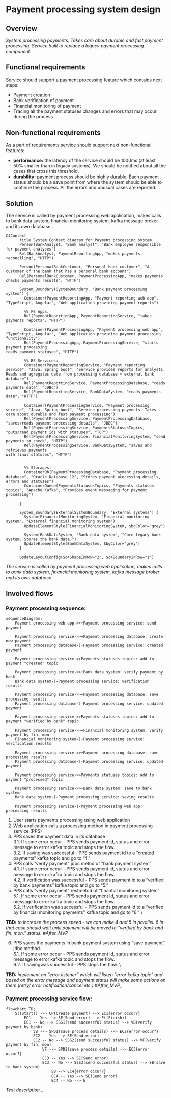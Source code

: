 # Payment processing system design

## Overview
_System processing payments. 
Takes care about durable and fast payment processing. 
Service built to replace a legacy payment processing component._

## Functional requirements
Service should support a payment processing feature which contains next steps:
- Payment creation
- Bank verification of payment
- Financial monitoring of payment
- Tracing all the payment statuses changes and errors that may occur during the process

## Non-functional requirements
As a part of requirements service should support next non-functional features:
- **performance:** the latency of the service should be 1000ms (at least 50% smaller than in legacy systems). We should be notified about all the cases that cross this threshold.
- **durability:** payment process should be highly durable. Each payment status should be a save point from where the system should be able to continue the process. All the errors and unusual cases are reported.


## Solution

The service is called by payment processing web application, 
makes calls to bank data system, financial monitoring system, 
kafka message broker and its own database...
```mermaid
C4Context
      title System Context diagram for Payment processing system
      Person(BankAnalyst, "Bank analyst", "Bank employee responsible for payment analyses")
      Rel(BankAnalyst, PaymentReportingApp, "makes payments reconciling", "HTTP")
    
      Person(PersonalBankCustomer, "Personal bank customer", "A customer of the bank that has a personal bank account")
      Rel(PersonalBankCustomer, PaymentProcessingApp, "makes payments checks payments results", "HTTP")
    
      System_Boundary(SystemBoundary, "Bank payment processing system") {
        Container(PaymentReportingApp, "Payment reporting web app", "TypeScript, Angular", "Web application providing payment reports")
        
        %% FE Apps:
        Rel(PaymentReportingApp, PaymentReportingService, "takes payments reports", "HTTP")
          
        Container(PaymentProcessingApp, "Payment processing web app", "TypeScript, Angular", "Web application providing payment processing functionality")
        Rel(PaymentProcessingApp, PaymentProcessingService, "starts payment processing
reads payment statuses", "HTTP")

        %% BE Services:
        Container(PaymentReportingService, "Payment reporting service", "Java, Spring boot", "Service provides reports for analysts.
Reads and agregates data from processing database + external bank database")
        Rel(PaymentReportingService, PaymentProcessingDatabase, "reads payments data", "JDBC")
        Rel(PaymentReportingService, BankDataSystem, "reads payments data", "HTTP")  
              
        Container(PaymentProcessingService, "Payment processing service", "Java, Spring boot", "Service processing payments. Takes care about durable and fast payment processing")
        Rel(PaymentProcessingService, PaymentProcessingDatabase, "saves/reads payment processing details", "JDBC")
        Rel(PaymentProcessingService, PaymentsStatusesTopics, "puts/read payment ids with statuses", "TCP")
        Rel(PaymentProcessingService, FinancialMonitoringSystem, "send payments to check", "HTTP")
        Rel(PaymentProcessingService, BankDataSystem, "saves and retrieves payments
with final statuses", "HTTP")


        %% Storages:      
        ContainerDb(PaymentProcessingDatabase, "Payment processing database", "Oracle Database 12", "Stores payment processing details, errors and statuses")
        ContainerQueue(PaymentsStatusesTopics, "Payments statuses topics", "Apache Kafka", "Provides event messaging for payment processing")
     
      }
      
      System_Boundary(ExternalSystemBoundary, "External systems") {
        System(FinancialMonitoringSystem, "Financial monitoring system", "External financial monitoring system")
        UpdateElementStyle(FinancialMonitoringSystem, $bgColor="grey")
      
        System(BankDataSystem, "Bank data system", "Core legacy bank system. Stores the bank data.")
        UpdateElementStyle(BankDataSystem, $bgColor="grey")
      }

      UpdateLayoutConfig($c4ShapeInRow="2", $c4BoundaryInRow="1")
```

_The service is called by payment processing web application, makes calls to bank data system, financial monitoring system, kafka message broker and its own database._

## Involved flows

### Payment processing sequence:

```mermaid
sequenceDiagram;
    Payment processing web app->>+Payment processing service: send payment
    
    Payment processing service->>+Payment processing database: create new payment
    Payment processing database-)-Payment processing service: created payment
    
    Payment processing service->>Payments statuses topics: add to payment "created" topic

    Payment processing service->>+Bank data system: verify payment by bank
    Bank data system-)-Payment processing service: verification results

    Payment processing service->>+Payment processing database: save processing results
    Payment processing database-)-Payment processing service: updated payment
    
    Payment processing service->>Payments statuses topics: add to payment "verified by bank" topic
    
    Payment processing service->>+Financial monitoring system: verify payment by fin. mon
    Financial monitoring system-)-Payment processing service: verification results

    Payment processing service->>+Payment processing database: save processing results
    Payment processing database-)-Payment processing service: updated payment
    
    Payment processing service->>Payments statuses topics: add to payment "processed" topic

    Payment processing service->>+Bank data system: save to bank system
    Bank data system-)-Payment processing service: saving results

    Payment processing service-)-Payment processing web app: processing results
```
1. User starts payments processing using web application 
2. Web application calls a processing method in payment processing service (PPS)
3. PPS saves the payment data in its database \
  3.1. If some error occur - PPS sends payment id, status and error message to error kafka topic and stops the flow. \
  3.2. If saving was successful - PPS sends payment id to a “created payments” kafka topic and go to “4.” 
4. PPS calls “verify payment” jdbc metod of “bank payment system” \
  4.1. If some error occur - PPS sends payment id, status and error message to error kafka topic and stops the flow. \
  4.2. If verification was successful - PPS sends payment id to a “verified by bank payments” kafka topic and go to “5.” 
5. PPS calls “verify payment” restmetod of “finantial monitoring system” \
  5.1. If some error occur - PPS sends payment id, status and error message to error kafka topic and stops the flow. \
  5.2. If verification was successful - PPS sends payment id to a “verified by financial monitoring payments” kafka topic and go to “6.” \

**TBD:** _to increase the process speed - we can make 4 and 5 in parallel. 6 in that case should wait until payment will be moved to “verified by bank and fin. mon.” status. #After_MVP_

6. PPS saves the payments in bank payment system using “save payment” jdbc method. \
  6.1. If some error occur - PPS sends payment id, status and error message to error kafka topic and stops the flow. \
  6.2. If savingwas successful - PPS stops the flow. \

**TBD:** _implement an “error listener” which will listen “error kafka topic” and based on the error message and payment status will make some actions on them (retry/ error notification/cancel etc.) #After_MVP__

### Payment processing service flow:

```mermaid
flowchart TD;
    S((Start)) --> CP(Create payment) --> EC1{error occur?}
        EC1 -- Yes --> SE(Send error) --> E((Finish))
        EC1 -- No --> SSS1(send successful status) --> VB(verify payment by bank)
            VB --> SPD1(save process details) --> EC2{error occur?}
            EC2 -- Yes --> SE(Send error)
            EC2 -- No --> SSS2(send successful status) --> VF(verify payment by fin. mon)
                VF --> SPD2(save process details) --> EC3{error occur?}
                EC3 -- Yes --> SE(Send error)
                EC3 -- No --> SSS3(send successful status) --> SB(save to bank system)
                    SB --> EC4{error occur?}
                    EC4 -- Yes --> SE(Send error)
                    EC4 -- No --> E
```
_Text description..._